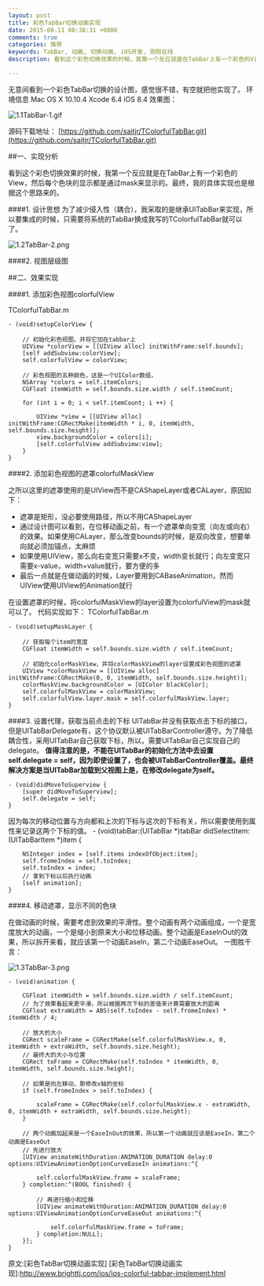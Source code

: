 ```yaml
---
layout: post
title: 彩色TabBar切换动画实现
date: 2015-08-11 00:38:31 +0800
comments: true
categories: 推荐
keywords: TabBar, 动画, 切换动画, iOS开发, 刚刚在线
description: 看到这个彩色切换效果的时候，我第一个反应就是在TabBar上有一个彩色的View，然后每个色块的显示都是通过mask来显示的。最终，我的具体实现也是根据这个思路来的。

---
```




无意间看到一个彩色TabBar切换的设计图，感觉很不错，有空就把他实现了。
环境信息
Mac OS X 10.10.4
Xcode 6.4
iOS 8.4
效果图：

![1.1TabBar-1.gif](http://images.90159.com/08/1.1TabBar-1.gif)

源码下载地址：
[https://github.com/saitjr/TColorfulTabBar.git](https://github.com/saitjr/TColorfulTabBar.git)


##一、实现分析


看到这个彩色切换效果的时候，我第一个反应就是在TabBar上有一个彩色的View，然后每个色块的显示都是通过mask来显示的。最终，我的具体实现也是根据这个思路来的。

####1. 设计思想
为了减少侵入性（耦合），我采取的是继承UITabBar来实现，所以要集成的时候，只需要将系统的TabBar换成我写的TColorfulTabBar就可以了。

![1.2TabBar-2.png](http://images.90159.com/08/1.2TabBar-2.png)

####2. 视图层级图

##二、效果实现

####1. 添加彩色视图colorfulView

TColorfulTabBar.m
	
	- (void)setupColorView {
	    
	    // 初始化彩色视图，并将它加在tabbar上
	    UIView *colorView = [[UIView alloc] initWithFrame:self.bounds];
	    [self addSubview:colorView];
	    self.colorfulView = colorView;
	    
	    // 彩色视图的五种颜色，这是一个UIColor数组，
	    NSArray *colors = self.itemColors;
	    CGFloat itemWidth = self.bounds.size.width / self.itemCount;
	    
	    for (int i = 0; i < self.itemCount; i ++) {
	        
	        UIView *view = [[UIView alloc] initWithFrame:CGRectMake(itemWidth * i, 0, itemWidth, self.bounds.size.height)]; 
	        view.backgroundColor = colors[i]; 
	        [self.colorfulView addSubview:view]; 
	    } 
	}
	
####2. 添加彩色视图的遮罩colorfulMaskView

之所以这里的遮罩使用的是UIView而不是CAShapeLayer或者CALayer，原因如下：

* 遮罩是矩形，没必要使用路径，所以不用CAShapeLayer
* 通过设计图可以看到，在位移动画之前，有一个遮罩单向变宽（向左或向右）的效果。如果使用CALayer，那么改变bounds的时候，是双向改变，想要单向就必须加锚点，太麻烦
* 如果使用UIView，那么向右变宽只需要x不变，width变长就行；向左变宽只需要x-value，width+value就行，要方便的多
* 最后一点就是在做动画的时候，Layer要用到CABaseAnimation，然而UIView使用UIView的Animation就行

在设置遮罩的时候，将colorfulMaskView的layer设置为colorfulView的mask就可以了。
代码实现如下：
TColorfulTabBar.m

	- (void)setupMaskLayer {
	    
	    // 获取每个item的宽度
	    CGFloat itemWidth = self.bounds.size.width / self.itemCount;
	    
	    // 初始化colorMaskView，并将colorMaskView的layer设置成彩色视图的遮罩
	    UIView *colorMaskView = [[UIView alloc] initWithFrame:CGRectMake(0, 0, itemWidth, self.bounds.size.height)];
	    colorMaskView.backgroundColor = [UIColor blackColor];
	    self.colorfulMaskView = colorMaskView;
	    self.colorfulView.layer.mask = self.colorfulMaskView.layer;
	}
	
####3. 设置代理，获取当前点击的下标
UITabBar并没有获取点击下标的接口，但是UITabBarDelegate有，这个协议默认被UITabBarController遵守。为了降低耦合性，采用UITabBar自己获取下标，所以，需要UITabBar自己实现自己的delegate。
**值得注意的是，不能在UITabBar的初始化方法中去设置self.delegate = self，因为即使设置了，也会被UITabBarController覆盖。最终解决方案是当UITabBar加载到父视图上是，在修改delegate为self。**

	- (void)didMoveToSuperview {
	    [super didMoveToSuperview];
	    self.delegate = self;
	}
因为每次的移动位置与方向都和上次的下标与这次的下标有关，所以需要使用到属性来记录这两个下标的值。
	- (void)tabBar:(UITabBar *)tabBar didSelectItem:(UITabBarItem *)item {
	    
	    NSInteger index = [self.items indexOfObject:item];
	    self.fromeIndex = self.toIndex;
	    self.toIndex = index;
	    // 拿到下标以后执行动画
	    [self animation];
	}
####4. 移动遮罩，显示不同的色块

在做动画的时候，需要考虑到效果的平滑性。整个动画有两个动画组成，一个是宽度放大的动画，一个是缩小到原来大小和位移动画。整个动画是EaseInOut的效果，所以拆开来看，就应该第一个动画EaseIn，第二个动画EaseOut。
一图胜千言：

![1.3TabBar-3.png](http://images.90159.com/08/1.3TabBar-3.png)

	- (void)animation {
	    
	    CGFloat itemWidth = self.bounds.size.width / self.itemCount;
	    // 为了效果看起来更平滑，所以根据两次下标的差值来计算需要放大的距离
	    CGFloat extraWidth = ABS(self.toIndex - self.fromeIndex) * itemWidth / 4;
	    
	    // 放大的大小
	    CGRect scaleFrame = CGRectMake(self.colorfulMaskView.x, 0, itemWidth + extraWidth, self.bounds.size.height);
	    // 最终大的大小与位置
	    CGRect toFrame = CGRectMake(self.toIndex * itemWidth, 0, itemWidth, self.bounds.size.height);
	    
	    // 如果是向左移动，那修改x轴的坐标
	    if (self.fromeIndex > self.toIndex) {
	        
	        scaleFrame = CGRectMake(self.colorfulMaskView.x - extraWidth, 0, itemWidth + extraWidth, self.bounds.size.height);
	    }
	    
	    // 两个动画加起来是一个EaseInOut的效果，所以第一个动画就应该是EaseIn，第二个动画是EaseOut
	    // 先进行放大
	    [UIView animateWithDuration:ANIMATION_DURATION delay:0 options:UIViewAnimationOptionCurveEaseIn animations:^{
	        
	        self.colorfulMaskView.frame = scaleFrame;
	    } completion:^(BOOL finished) {
	        
	        // 再进行缩小和位移
	        [UIView animateWithDuration:ANIMATION_DURATION delay:0 options:UIViewAnimationOptionCurveEaseOut animations:^{
	            
	            self.colorfulMaskView.frame = toFrame;
	        } completion:NULL];
	    }];
	}
	
原文:[彩色TabBar切换动画实现]
[彩色TabBar切换动画实现]:http://www.brighttj.com/ios/ios-colorful-tabbar-implement.html